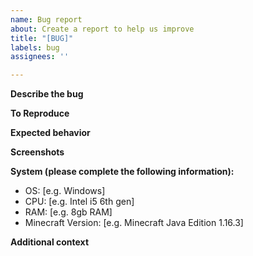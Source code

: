 ```yaml
---
name: Bug report
about: Create a report to help us improve
title: "[BUG]"
labels: bug
assignees: ''

---
```


**Describe the bug**
<!-- A clear and concise description of what the bug is. -->

**To Reproduce**
<!-- Steps to reproduce the behavior: -->

**Expected behavior**
<!-- A clear and concise description of what you expected to happen. -->

**Screenshots**
<!-- If applicable, add screenshots to help explain your problem. -->

**System (please complete the following information):**
- OS: [e.g. Windows]
- CPU: [e.g. Intel i5 6th gen]
- RAM: [e.g. 8gb RAM]
- Minecraft Version: [e.g. Minecraft Java Edition 1.16.3]

**Additional context**
<!-- Add any other context about the problem here. -->
